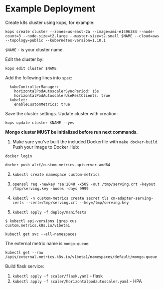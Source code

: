 Example Deployment
==================

Create k8s cluster using kops, for example:

```
kops create cluster --zones=us-east-2a --image=ami-e1496384 --node-count=3 --node-size=t2.large --master-size=t2.small $NAME --cloud=aws --topology=public --kubernetes-version=1.10.1
```
`$NAME` - is your cluster name.

Edit the cluster by:
```
kops edit cluster $NAME
```
Add the following lines into `spec`:
```
  kubeControllerManager:
    horizontalPodAutoscalerSyncPeriod: 15s
    horizontalPodAutoscalerUseRestClients: true
  kubelet:
    enableCustomMetrics: true
```
Save the cluster settings. 
Update cluster with creation:

```
kops update cluster $NAME --yes
```

**Mongo cluster MUST be initialized before run next commands.**



1. Make sure you've built the included Dockerfile with `make docker-build`.
Push your image to Docker Hub:
```
docker login
```
```
docker push alrf/custom-metrics-apiserver-amd64
```
   
2. `kubectl create namespace custom-metrics`

3. `openssl req -newkey rsa:2048 -x509 -out /tmp/serving.crt -keyout /tmp/serving.key -nodes -days 9999`

4. `kubectl -n custom-metrics create secret tls cm-adapter-serving-certs --cert=/tmp/serving.crt --key=/tmp/serving.key`

5. `kubectl apply -f deploy/manifests`

```
$ kubectl api-versions |grep cus
custom.metrics.k8s.io/v1beta1
```

```
kubectl get svc --all-namespaces
```


The external metric name is `mongo-queue`:
```
kubectl get --raw /apis/external.metrics.k8s.io/v1beta1/namespaces/default/mongo-queue
```

Build flask service:

1. `kubectl apply -f scaler/flask.yaml` - flask
2. `kubectl apply -f scaler/horizontalpodautoscaler.yaml` - HPA
